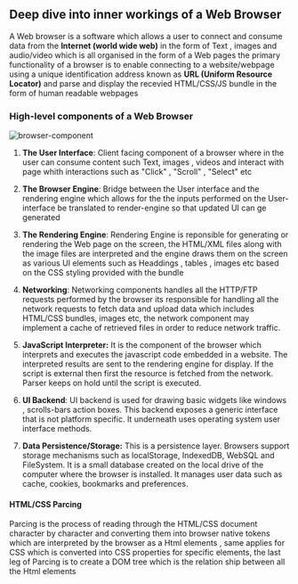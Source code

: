 
## Deep dive into inner workings of a Web Browser

A Web browser is a software which allows a user to connect and consume data from the **Internet (world wide web)** in the form of Text , images and audio/video which is all organised in the form of a Web pages
the primary functionality of a browser is to enable connecting to a website/webpage using a unique identification address known as **URL (Uniform Resource Locator)** and parse and display the recevied HTML/CSS/JS bundle in the form of human readable webpages

### High-level components of a Web Browser

![browser-component](https://user-images.githubusercontent.com/71548636/193416836-fcb9aa1c-8b6e-41e9-8568-f0fb2b929340.PNG)

  1.  **The User Interface**: Client facing component of a browser where in the user can consume content such Text, images , videos  and interact with page whith interactions such as "Click" , "Scroll" , "Select" etc
  
  2.  **The Browser Engine**: Bridge between the User interface and the rendering engine which allows for the the inputs performed on the User-interface be translated to render-engine so that updated UI can ge generated

  3. **The Rendering Engine**: Rendering Engine is reponsible for generating or rendering the Web page on the screen, the HTML/XML files along with the image files are interpreted and the engine draws them on the screen as various UI elements such as Headdings , tables , images etc based on the CSS styling provided with the bundle 

  4. **Networking**: Networking components handles all the HTTP/FTP requests performed by the browser its responsible for handling all the network requests to fetch data and upload data which includes HTML/CSS bundles, images etc, the network component may implement a cache of retrieved files in order to reduce network traffic. 

  5.  **JavaScript Interpreter:** It is the component of the browser which interprets and executes the javascript code embedded in a website. The interpreted results are sent to the rendering engine for display. If the script is external then first the resource is fetched from the network. Parser keeps on hold until the script is executed.
  
  6.  **UI Backend**: UI backend is used for drawing basic widgets like windows , scrolls-bars action boxes. This backend exposes a generic interface that is not platform specific. It underneath uses operating system user interface methods.

  7.  **Data Persistence/Storage:**  This is a persistence layer. Browsers support storage mechanisms such as localStorage, IndexedDB, WebSQL and FileSystem. It is a small database created on the local drive of the computer where the browser is installed. It manages user data such as cache, cookies, bookmarks and preferences.
  
  #### HTML/CSS Parcing 
  Parcing is the process of reading through the HTML/CSS document character by character and converting them into browser native tokens which are interpreted by the browser as a Html elements , same applies for CSS which is converted into CSS properties for specific elements, the last leg of Parcing is to create a DOM tree which is the relation ship between all the Html elements
